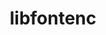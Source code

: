---
title: "libfontenc"
layout: cache
categories: [package, v0.19]
meta: {"versions": ["1.1.3"], "compilers": ["gcc@=7.5.0"], "oss": ["ubuntu18.04"], "platforms": ["linux"], "targets": ["x86_64"], "stacks": ["data-vis-sdk"], "num_specs": 1, "num_specs_by_stack": {"data-vis-sdk": 1}}
spec_details: [{"hash": "eqeaeygnyx4v242nfetqiweh6tspp4ne", "compiler": "gcc@=7.5.0", "versions": ["1.1.3"], "os": "ubuntu18.04", "platform": "linux", "target": "x86_64", "variants": ["build_system=autotools"], "stacks": ["data-vis-sdk"], "size": "-", "tarball": "https://binaries.spack.io/releases/v0.19/build_cache/linux-ubuntu18.04-x86_64/gcc-7.5.0/libfontenc-1.1.3/linux-ubuntu18.04-x86_64-gcc-7.5.0-libfontenc-1.1.3-eqeaeygnyx4v242nfetqiweh6tspp4ne.spack"}]
---